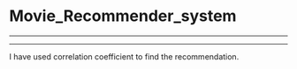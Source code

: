 # Movie_Recommender_system
----------------------------------------------
----------------------------------------------
I have used correlation coefficient to find the recommendation.
